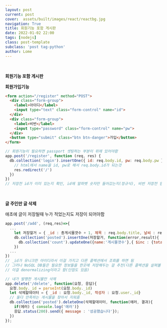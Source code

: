 ```yaml
---
layout: post
current: post
cover:  assets/built/images/react/reactbg.jpg
navigation: True
title: 회원기능 포함 게시판
date: 2022-01-02 22:00
tags: [nodejs]
class: post-template
subclass: 'post tag-python'
author: Lome
---
```


<span></span>

<br>

<strong class="subtitle_fontAwesome">회원기능 포함 게시판</strong>

<strong class="subtitle2_fontAwesome">회원가입기능</strong>

~~~html
<form action="/register" method="POST">
  <div class="form-group">
    <label>아이디</label>
    <input type="text" class="form-control" name="id">
  </div>
  <div class="form-group">
    <label>비번</label>
    <input type="password" class="form-control" name="pw">
  </div>
  <button type="submit" class="btn btn-danger">가입</button>
</form>
~~~

~~~javascript
// 회원기능이 필요하면 passport 셋팅하는 부분이 위에 있어야함
app.post('/register', function (req, res) {
  db.collection('login').insertOne({ id: req.body.id, pw: req.body.pw }, function (error, result) {
    // html에서 name을 id, pw로 해서 req.body.id가 되는것
    res.redirect('/')
  })
})
// 저장전 id가 이미 있는지 확인, id에 알파벳 숫자만 들어갔는지(정규식), 비번 저장전 암호화했는지(라이브러리)
~~~

<br>

<strong class="subtitle2_fontAwesome">글 주인만 글 삭제</strong>

애초에 글이 저장될때 누가 적었는지도 저장이 되어야함

~~~javascript
app.post('/add', (req,res)=>{
  ...
    let 저장할거 = { _id : 총게시물갯수 + 1, 제목 : req.body.title, 날씨 : req.body.date, 작성자 : req.user._id  }
    db.collection('posted').insertOne(저장할거, function(error,result){ 
      db.collection('count').updateOne({name:'게시물갯수'},{ $inc : {totalPost:1}}, function(){
    })
  ...
})
// _id가 유니크한 아이디라서 이걸 가지고 다른 콜렉션에서 조회를 하면 됨
// 그러나 NoSQL DB들은 필요한 정보들을 한곳에 저장해두는 걸 추천(다른 콜렉션을 살펴볼 필요가 없어서 = 자원낭비)
// 이걸 denormalizing이라고 함(단점도 있음)
~~~

~~~javascript
// 내가 발행한 게시물만 삭제
app.delete('/delete', function(요청, 응답){
  요청.body._id = parseInt(요청.body._id)
  let 삭제할데이터 = { _id : 요청.body._id, 작성자 : 요청.user._id}
  // 둘다 만족하는 게시물을 찾아서 지워줌
  db.collection('posted').deleteOne(삭제할데이터, function(에러, 결과){
    if(에러) { console.log('에러')}
    응답.status(200).send({ message : '성공했습니다'});
  })
});
~~~